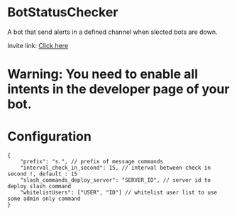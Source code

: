 # BotStatusChecker
A bot that send alerts in a defined channel when slected bots are down.

Invite link: [Click here](https://discord.com/api/oauth2/authorize?client_id=867653161036152832&permissions=8&scope=applications.commands%20bot)

# Warning: You need to enable all intents in the developer page of your bot.

# Configuration
```json5
{
    "prefix": "s.", // prefix of message commands
    "interval_check_in_second": 15, // interval between check in second !, default : 15
    "slash_commands_deploy_server": "SERVER_ID", // server id to deploy slash command
    "whitelistUsers": ["USER", "ID"] // whitelist user list to use some admin only command
}
``` 
